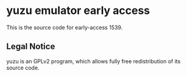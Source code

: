 yuzu emulator early access
=============

This is the source code for early-access 1539.

## Legal Notice

yuzu is an GPLv2 program, which allows fully free redistribution of its source code.